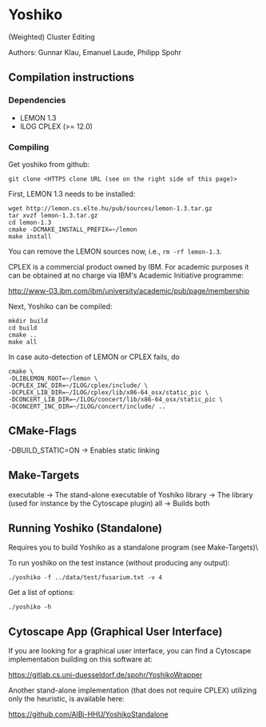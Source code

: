 # Yoshiko

(Weighted) Cluster Editing

Authors: Gunnar Klau, Emanuel Laude, Philipp Spohr

## Compilation instructions

### Dependencies

* LEMON 1.3
* ILOG CPLEX (>= 12.0)

### Compiling

Get yoshiko from github:

    git clone <HTTPS clone URL (see on the right side of this page)>


First, LEMON 1.3 needs to be installed:

    wget http://lemon.cs.elte.hu/pub/sources/lemon-1.3.tar.gz
    tar xvzf lemon-1.3.tar.gz
    cd lemon-1.3
    cmake -DCMAKE_INSTALL_PREFIX=~/lemon
    make install

You can remove the LEMON sources now, i.e., `rm -rf lemon-1.3`.

CPLEX is a commercial product owned by IBM. For academic purposes it can be obtained at no charge via IBM's Academic Initiative programme:

  http://www-03.ibm.com/ibm/university/academic/pub/page/membership

Next, Yoshiko can be compiled:

    mkdir build
    cd build
    cmake ..
    make all

In case auto-detection of LEMON or CPLEX fails, do

    cmake \
    -DLIBLEMON_ROOT=~/lemon \
    -DCPLEX_INC_DIR=~/ILOG/cplex/include/ \
    -DCPLEX_LIB_DIR=~/ILOG/cplex/lib/x86-64_osx/static_pic \
    -DCONCERT_LIB_DIR=~/ILOG/concert/lib/x86-64_osx/static_pic \
    -DCONCERT_INC_DIR=~/ILOG/concert/include/ ..

## CMake-Flags

-DBUILD_STATIC=ON -> Enables static linking

## Make-Targets

executable -> The stand-alone executable of Yoshiko
library -> The library (used for instance by the Cytoscape plugin)
all -> Builds both

## Running Yoshiko (Standalone)
Requires you to build Yoshiko as a standalone program (see Make-Targets)\

To run yoshiko on the test instance (without producing any output):

    ./yoshiko -f ../data/test/fusarium.txt -v 4

Get a list of options:

    ./yoshiko -h
    
## Cytoscape App (Graphical User Interface)

If you are looking for a graphical user interface, you can find a Cytoscape implementation building on this software at:
    
https://gitlab.cs.uni-duesseldorf.de/spohr/YoshikoWrapper

Another stand-alone implementation (that does not require CPLEX) utilizing only the heuristic, is available here:

https://github.com/AlBi-HHU/YoshikoStandalone
